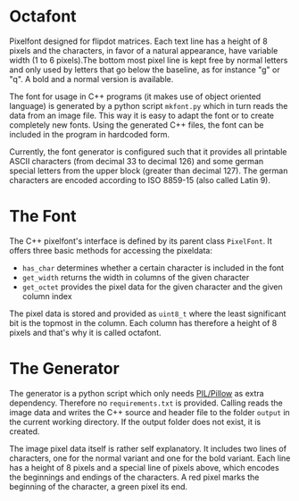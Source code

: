 # Octafont

Pixelfont designed for flipdot matrices. Each text line has a height of 8 pixels and the characters, in favor of a natural appearance, have variable width (1 to 6 pixels).The bottom most pixel line is kept free by normal letters and only used by letters that go below the baseline, as for instance "g" or "q". A bold and a normal version is available.

The font for usage in C++ programs (it makes use of object oriented language) is generated by a python script `mkfont.py` which in turn reads the data from an image file. This way it is easy to adapt the font or to create completely new fonts. Using the generated C++ files, the font can be included in the program in hardcoded form.

Currently, the font generator is configured such that it provides all printable ASCII characters (from decimal 33 to decimal 126) and some german special letters from the upper block (greater than decimal 127). The german characters are encoded according to ISO 8859-15 (also called Latin 9). 

# The Font

The C++ pixelfont's interface is defined by its parent class `PixelFont`. It offers three basic methods for accessing the pixeldata:

* `has_char` determines whether a certain character is included in the font
* `get_width` returns the width in columns of the given character
* `get_octet` provides the pixel data for the given character and the given column index

The pixel data is stored and provided as `uint8_t` where the least significant bit is the topmost in the column. Each column has therefore a height of 8 pixels and that's why it is called octafont.

# The Generator

The generator is a python script which only needs [PIL/Pillow](https://pypi.org/project/Pillow/) as extra dependency. Therefore no `requirements.txt` is provided. Calling reads the image data and writes the C++ source and header file to the folder `output` in the current working directory. If the output folder does not exist, it is created.

The image pixel data itself is rather self explanatory. It includes two lines of characters, one for the normal variant and one for the bold variant. Each line has a height of 8 pixels and a special line of pixels above, which encodes the beginnings and endings of the characters. A red pixel marks the beginning of the character, a green pixel its end.
